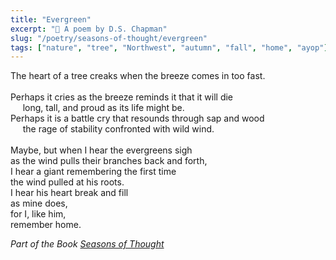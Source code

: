 ```yaml
---
title: "Evergreen"
excerpt: "🌲 A poem by D.S. Chapman"
slug: "/poetry/seasons-of-thought/evergreen"
tags: ["nature", "tree", "Northwest", "autumn", "fall", "home", "ayop"]
---
```


<p class="verse">
The heart of a tree creaks when the breeze comes in too fast.<br />
<br />
Perhaps it cries as the breeze reminds it that it will die<br />
&#xa0;&#xa0;&#xa0;&#xa0;&#xa0;long, tall, and proud as its life might be.<br />
Perhaps it is a battle cry that resounds through sap and wood<br />
&#xa0;&#xa0;&#xa0;&#xa0;&#xa0;the rage of stability confronted with wild wind.<br />
<br />
Maybe, but when I hear the evergreens sigh<br />
as the wind pulls their branches back and forth,<br />
I hear a giant remembering the first time<br />
the wind pulled at his roots.<br />
I hear his heart break and fill<br />
as mine does,<br />
for I, like him,<br />
remember home.<br />
</p>

_Part of the Book [Seasons of Thought](/poetry/seasons-of-thought)_
